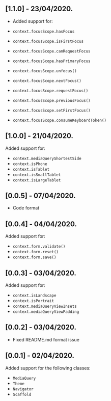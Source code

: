 
## [1.1.0] - 23/04/2020.

* Added support for:

* `context.focusScope.hasFocus`
* `context.focusScope.isFirstFocus`
* `context.focusScope.canRequestFocus`
* `context.focusScope.hasPrimaryFocus`


* `context.focusScope.unfocus()`
* `context.focusScope.nextFocus()`
* `context.focusScope.requestFocus()`
* `context.focusScope.previousFocus()`
* `context.focusScope.setFirstFocus()`
* `context.focusScope.consumeKeyboardToken()`

## [1.0.0] - 21/04/2020.

Added support for:

* `context.mediaQueryShortestSide`
* `context.isPhone`
* `context.isTablet`
* `context.isSmallTablet`
* `context.isLargeTablet`

## [0.0.5] - 07/04/2020.

* Code format

## [0.0.4] - 04/04/2020.

Added support for:

* `context.form.validate()`
* `context.form.reset()`
* `context.form.save()`

## [0.0.3] - 03/04/2020.

Added support for:

* `context.isLandscape`
* `context.isPortrait`
* `context.mediaQueryViewInsets`
* `context.mediaQueryViewPadding`

## [0.0.2] - 03/04/2020.

* Fixed README.md format issue

## [0.0.1] - 02/04/2020.

Added support for the following classes: 

* `MediaQuery`
* `Theme`
* `Navigator`
* `Scaffold`
